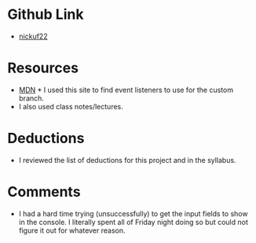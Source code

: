 # Github Link
- [nickuf22](https://github.com/nickuf22/hw_listeners_uptgrow_nicholas)

# Resources
- [MDN](https://developer.mozilla.org/en-US/docs/Web/Events)
		* I used this site to find event listeners to use for the custom branch.
- I also used class notes/lectures.

# Deductions
* I reviewed the list of deductions for this project and in the syllabus.

# Comments
* I had a hard time trying (unsuccessfully) to get the input fields to show in the console. I literally spent all of Friday night doing so but could not figure it out for whatever reason.
